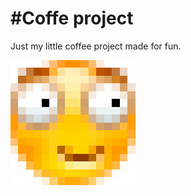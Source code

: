 #Coffe project
============================

Just my little coffee project made for fun.

![Smile under coffein](https://github.com/Exarchik/basic/blob/master/web/elements-images/SMILE+.jpg?raw=true)
